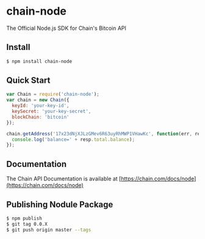 # chain-node

The Official Node.js SDK for Chain's Bitcoin API

## Install

```bash
$ npm install chain-node
```

## Quick Start

```js
var Chain = require('chain-node');
var chain = new Chain({
  keyId: 'your-key-id',
  keySecret: 'your-key-secret',
  blockChain: 'bitcoin'
});

chain.getAddress('17x23dNjXJLzGMev6R63uyRhMWP1VHawKc', function(err, resp) {
  console.log('balance=' + resp.total.balance);
});
```

## Documentation

The Chain API Documentation is available at [https://chain.com/docs/node](https://chain.com/docs/node)

## Publishing Nodule Package

```bash
$ npm publish
$ git tag 0.0.X
$ git push origin master --tags
```
